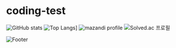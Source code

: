 # coding-test

![GitHub stats](https://github-readme-stats.vercel.app/api?username=joyuno&show_icons=true&theme=radical)
![Top Langs](https://github-readme-stats.vercel.app/api/top-langs/?username=anuraghazra)]
![mazandi profile](http://mazandi.herokuapp.com/api?handle=joy981017&theme=warm)
![Solved.ac
프로필](http://mazassumnida.wtf/api/generate_badge?boj=joy981017)


![Footer](https://capsule-render.vercel.app/api?type=waving&color=blue&height=200&section=footer)
